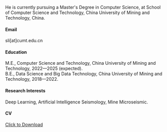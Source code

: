 



He is currently pursuing a Master's Degree in Computer Science, at School of Computer Science and Technology, China University of Mining and Technology, China.

#### Email
sli[at]cumt.edu.cn

#### Education
M.E., Computer Science and Technology, China University of Mining and Technology, 2022—2025 (expected).\
B.E., Data Science and Big Data Technology, China University of Mining and Technology, 2018—2022.

#### Research Interests
Deep Learning, Artificial Intelligence Seismology, Mine Microseismic.

#### CV
<a href="static/assets/master%20thesis.pdf" download>Click to Download</a>
